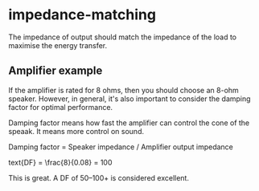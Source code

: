 # impedance-matching

The impedance of output should match the impedance of the load to maximise the energy transfer.

## Amplifier example 

If the amplifier is rated for 8 ohms, then you should choose an 8-ohm speaker. However, in general, it's also important to consider the damping factor for optimal performance.

Damping factor means how fast the amplifier can control the cone of the speaak. It means more control on sound.

Damping factor = Speaker impedance / Amplifier output impedance

text{DF} = \frac{8}{0.08} = 100

This is great. A DF of 50–100+ is considered excellent.

